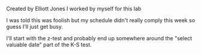 Created by Elliott Jones I worked by myself for this lab

I was told this was foolish but my schedule didn't really comply this week so guess I'll just get busy.

I'll start with the z-test and probably end up somewhere around the "select valuable date" part of the K-S test.
